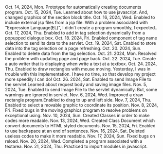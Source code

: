 Oct. 14, 2024, Mon. Prototype for automatically creating documents program. 
Oct. 15, 2024, Tue. Learned about how to use javascript. And, changed graphics of the section block title. 
Oct. 16, 2024, Wed. Enabled to include external jsp files from a jsp file. With a problem associated 
              with "Expression Language(EL)", I didn't create a program smoothly, I expected.. 
Oct. 17, 2024, Thu. Enabled to add in tag selection dynamically from a popupped dialogue box. 
Oct. 18. 2024, Fri. Enabled component of tag name selection to send its data to the servlet. 
Oct. 19. 2024, Sat. Enabled to store data into the tag selection on a page refreshing. 
Oct. 20. 2024, Sun. Enabled to delete data from the tag selection. 
Oct. 21. 2024, Mon. Resolved the problem with updating page and page back. 
Oct. 22. 2024, Tue. Create a auto writer that is displaying when write a text at a textbox. 
Oct. 24. 2024, Thu. Enabled to draw rectangles with mouse moving. Yesterday, I was in trouble
              with this implementation. I have no time, so that develop my project more speedily I can do! 
Oct. 26. 2024, Sat. Enabled to send Image File to the servlet.Learned about request body and saving image files.
Nov. 5, 2024, Tue. Enabled to send Image File to the servlet dynamically. But, some warnings are ignored in servlet.
Nov. 6, 2024, Wed. Improved a draw rectangle program.Enabled to drag to up and left side.
Nov. 7, 2024, Thu. Enabled to select a movable graphic to coordinate its position.
Nov. 8, 2024, Fri. Fixed bugs in the moving graphics program to resolve problems on exceptional using.
Nov. 10, 2024, Sun. Created Classes in order to make codes more readable.
Nov. 13, 2024, Wed. Created Class Document which convert documents to HTML styled documents.
Nov. 15, 2024, Fri. Enabled to use backspace at an end of sentences.
Nov. 16, 2024, Sat. Deleted useless codes to make it more readable.
Nov. 17, 2024, Sun. Fixed bugs on reload.
Nov. 20, 2024, Wed. Completed a program associated with a textarea.
Nov. 21, 2024, Thu. Practiced to import modules in javascript.
